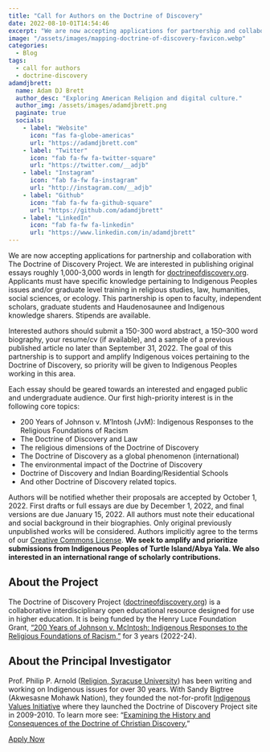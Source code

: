 ```yaml
---
title: "Call for Authors on the Doctrine of Discovery"
date: 2022-08-10-01T14:54:46
excerpt: "We are now accepting applications for partnership and collaboration with The Doctrine of Discovery Project."
image: "/assets/images/mapping-doctrine-of-discovery-favicon.webp"
categories:
  - Blog
tags:
  - call for authors
  - doctrine-discovery
adamdjbrett:
  name: Adam DJ Brett
  author_desc: "Exploring American Religion and digital culture."
  author_img: /assets/images/adamdjbrett.png
  paginate: true
  socials:
    - label: "Website"
      icon: "fas fa-globe-americas"
      url: "https://adamdjbrett.com"
    - label: "Twitter"
      icon: "fab fa-fw fa-twitter-square"
      url: "https://twitter.com/__adjb"
    - label: "Instagram"
      icon: "fab fa-fw fa-instagram"
      url: "http://instagram.com/__adjb"
    - label: "Github"
      icon: "fab fa-fw fa-github-square"
      url: "https://github.com/adamdjbrett"
    - label: "LinkedIn"
      icon: "fab fa-fw fa-linkedin"
      url: "https://www.linkedin.com/in/adamdjbrett"
---
```

We are now accepting applications for partnership and collaboration with The Doctrine of Discovery Project. We are interested in publishing original essays roughly 1,000-3,000 words in length for [doctrineofdiscovery.org](https://doctrineofdiscovery.org/). Applicants must have specific knowledge pertaining to Indigenous Peoples issues and/or graduate level training in religious studies, law, humanities, social sciences, or ecology. This partnership is open to faculty, independent scholars, graduate students and Haudenosaunee and Indigenous knowledge sharers. Stipends are available.
  
Interested authors should submit a 150-300 word abstract, a 150–300 word biography, your resume/cv (if available), and a sample of a previous published article no later than September 31, 2022. The goal of this partnership is to support and amplify Indigenous voices pertaining to the Doctrine of Discovery, so priority will be given to Indigenous Peoples working in this area.
  
Each essay should be geared towards an interested and engaged public and undergraduate audience. Our first high-priority interest is in the following core topics:
  
*   200 Years of Johnson v. M’Intosh (JvM): Indigenous Responses to the Religious Foundations of Racism
*   The Doctrine of Discovery and Law
*   The religious dimensions of the Doctrine of Discovery
*   The Doctrine of Discovery as a global phenomenon (international)
*   The environmental impact of the Doctrine of Discovery
*   Doctrine of Discovery and Indian Boarding/Residential Schools
*   And other Doctrine of Discovery related topics.
  
Authors will be notified whether their proposals are accepted by October 1, 2022. First drafts or full essays are due by December 1, 2022, and final versions are due January 15, 2022. All authors must note their educational and social background in their biographies. Only original previously unpublished works will be considered. Authors implicitly agree to the terms of our [Creative Commons License](https://creativecommons.org/licenses/by/4.0/deed.en). **We seek to amplify and prioritize submissions from Indigenous Peoples of Turtle Island/Abya Yala. We also interested in an international range of scholarly contributions.**
  
## **About the Project**
  
The Doctrine of Discovery Project ([doctrineofdiscovery.org](https://doctrineofdiscovery.org/)) is a collaborative interdisciplinary open educational resource designed for use in higher education. It is being funded by the Henry Luce Foundation Grant, [“200 Years of Johnson v. McIntosh: Indigenous Responses to the Religious Foundations of Racism,”](https://www.hluce.org/grants/?programs=4&years=314&sort=newest&date_day=&date_month=&date_year=&keyword=) for 3 years (2022-24).

## **About the Principal Investigator**
  
Prof. Philip P. Arnold ([Religion, Syracuse University](https://thecollege.syr.edu/people/faculty/arnold-philip-p/)) has been writing and working on Indigenous issues for over 30 years. With Sandy Bigtree (Akwesasne Mohawk Nation), they founded the not-for-profit [Indigenous Values Initiative](https://indigenousvalues.org/) where they launched the Doctrine of Discovery Project site in 2009-2010. To learn more see: “[Examining the History and Consequences of the Doctrine of Christian Discovery.](https://thecollege.syr.edu/news-all/news-from-2022/examining-the-history-and-consequences-of-the-doctrine-of-christian-discovery/)”
  
[Apply Now](https://indigenousvalues.org/call-for-authors-on-the-doctrine-of-discovery/)